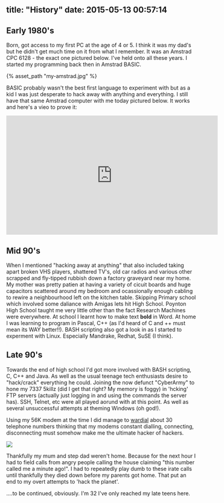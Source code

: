 title: "History"
date: 2015-05-13 00:57:14
---

## Early 1980's

Born, got access to my first PC at the age of 4 or 5. I think it was my dad's but he didn't get much time on it from what I remember. It was an Amstrad CPC 6128 - the exact one pictured below. I've held onto all these years. I started my programming back then in Amstrad BASIC.

{% asset_path "my-amstrad.jpg" %}

BASIC probably wasn't the best first language to experiment with but as a kid I was just desperate to hack away with anything and everything. I still  have that same Amstrad computer with me today pictured below. It works and here's a vieo to prove it:

<iframe width="560" height="315" src="https://www.youtube.com/embed/yivH2Ee62ZA" frameborder="0" allowfullscreen></iframe>

## Mid 90's

When I mentioned "hacking away at anything" that also included taking apart broken VHS players, shattered TV's, old car radios and various other scrapped and fly-tipped rubbish down a factory graveyard near my home. 
My mother was pretty patien at having a variety of cicuit boards and huge capacitors scattered around my bedroom and ocassionally enough cabling to rewire a neighbourhood left on the kitchen table.
Skipping Primary school which involved some daliance with Amigas lets hit High School. 
Poynton High School taught me very little other than the fact Research Machines were everywhere. At school I learnt how to make text **bold** in Word. At home I was learning to program in Pascal, C++ (as I'd heard of C and ++ must mean its WAY better!!). BASH scripting also got a look in as I started to experment with Linux. Especially Mandrake, Redhat, SuSE (I think).

## Late 90's
Towards the end of high school I'd got more involved with BASH scripting, C, C++ and Java. As well as the usual teenage tech enthusiasts desire to "hack/crack" everything he could. Joining the now defunct "CyberArmy" to hone my 7337 5killz (did I get that right? My memory is foggy) in 'hcking' FTP servers (actually just logging in and using the commands the server has). SSH, Telnet, etc were all played aorund with at this point. As well as several unsuccessful attempts at theming Windows (oh god!).

Using my 56K modem at the time I did manage to [wardial](https://en.wikipedia.org/wiki/War_dialing) about 30 telephone numbers thinking that my modems constant dialling, connecting, disconnecting must somehow make me the ultimate hacker of hackers.

<img src="{% asset_path 'Hackersposter.jpg' %}" />

Thankfully my mum and step dad weren't home. Because for the next hour I had to field calls from angry people calling the house claiming "this number called me a minute ago!". I had to repeatedly play dumb to these irate calls until thankfully they died down before my parents got home. That put an end to my overt attempts to 'hack the planet'.

....to be continued, obviously. I'm 32 I've only reached my late teens here.


